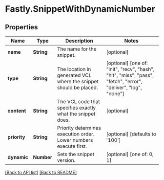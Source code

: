 # Fastly.SnippetWithDynamicNumber

## Properties

Name | Type | Description | Notes
------------ | ------------- | ------------- | -------------
**name** | **String** | The name for the snippet. | [optional] 
**type** | **String** | The location in generated VCL where the snippet should be placed. | [optional]  [one of: "init", "recv", "hash", "hit", "miss", "pass", "fetch", "error", "deliver", "log", "none"]
**content** | **String** | The VCL code that specifies exactly what the snippet does. | [optional] 
**priority** | **String** | Priority determines execution order. Lower numbers execute first. | [optional]  [defaults to '100']
**dynamic** | **Number** | Sets the snippet version. | [optional]  [one of: 0, 1]


[[Back to API list]](../../README.md#endpoints) [[Back to README]](../../README.md)

